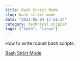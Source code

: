 ```yaml
---
title: Bash Strict Mode
slug: bash-strict-mode
date: "2021-05-04 17:56:34"
category: technical.snippet
tags: ["bash", "linux"]
---
```


How to write robust bash scripts:

[Bash Strict Mode](http://redsymbol.net/articles/unofficial-bash-strict-mode/)
